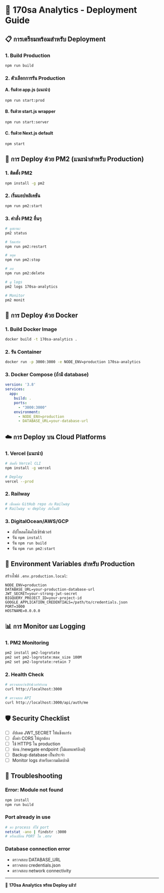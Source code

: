 # 🚀 170sa Analytics - Deployment Guide

## 📋 การเตรียมพร้อมสำหรับ Deployment

### 1. Build Production
```bash
npm run build
```

### 2. ตัวเลือกการรัน Production

#### A. รันด้วย app.js (แนะนำ)
```bash
npm run start:prod
```

#### B. รันด้วย start.js wrapper
```bash
npm run start:server
```

#### C. รันด้วย Next.js default
```bash
npm start
```

## 🔧 การ Deploy ด้วย PM2 (แนะนำสำหรับ Production)

### 1. ติดตั้ง PM2
```bash
npm install -g pm2
```

### 2. เริ่มแอปพลิเคชัน
```bash
npm run pm2:start
```

### 3. คำสั่ง PM2 อื่นๆ
```bash
# ดูสถานะ
pm2 status

# รีสตาร์ท
npm run pm2:restart

# หยุด
npm run pm2:stop

# ลบ
npm run pm2:delete

# ดู logs
pm2 logs 170sa-analytics

# Monitor
pm2 monit
```

## 🐳 การ Deploy ด้วย Docker

### 1. Build Docker Image
```bash
docker build -t 170sa-analytics .
```

### 2. รัน Container
```bash
docker run -p 3000:3000 -e NODE_ENV=production 170sa-analytics
```

### 3. Docker Compose (ถ้ามี database)
```yaml
version: '3.8'
services:
  app:
    build: .
    ports:
      - "3000:3000"
    environment:
      - NODE_ENV=production
      - DATABASE_URL=your-database-url
```

## ☁️ การ Deploy บน Cloud Platforms

### 1. Vercel (แนะนำ)
```bash
# ติดตั้ง Vercel CLI
npm install -g vercel

# Deploy
vercel --prod
```

### 2. Railway
```bash
# เชื่อมต่อ GitHub repo กับ Railway
# Railway จะ deploy อัตโนมัติ
```

### 3. DigitalOcean/AWS/GCP
- อัปโหลดโค้ดไปเซิร์ฟเวอร์
- รัน `npm install`
- รัน `npm run build`
- รัน `npm run pm2:start`

## 🔐 Environment Variables สำหรับ Production

สร้างไฟล์ `.env.production.local`:
```
NODE_ENV=production
DATABASE_URL=your-production-database-url
JWT_SECRET=your-strong-jwt-secret
BIGQUERY_PROJECT_ID=your-project-id
GOOGLE_APPLICATION_CREDENTIALS=/path/to/credentials.json
PORT=3000
HOSTNAME=0.0.0.0
```

## 📊 การ Monitor และ Logging

### 1. PM2 Monitoring
```bash
pm2 install pm2-logrotate
pm2 set pm2-logrotate:max_size 100M
pm2 set pm2-logrotate:retain 7
```

### 2. Health Check
```bash
# ตรวจสอบว่าเซิร์ฟเวอร์ทำงาน
curl http://localhost:3000

# ตรวจสอบ API
curl http://localhost:3000/api/auth/me
```

## 🛡️ Security Checklist

- [ ] อัปเดต JWT_SECRET ให้แข็งแกร่ง
- [ ] ตั้งค่า CORS ให้ถูกต้อง
- [ ] ใช้ HTTPS ใน production
- [ ] ซ่อน /newgate endpoint (ไม่เผยแพร่ลิงค์)
- [ ] Backup database เป็นประจำ
- [ ] Monitor logs สำหรับความผิดปกติ

## 🚨 Troubleshooting

### Error: Module not found
```bash
npm install
npm run build
```

### Port already in use
```bash
# หา process ที่ใช้ port
netstat -ano | findstr :3000
# หรือเปลี่ยน PORT ใน .env
```

### Database connection error
- ตรวจสอบ DATABASE_URL
- ตรวจสอบ credentials.json
- ตรวจสอบ network connectivity

---
🎉 **170sa Analytics พร้อม Deploy แล้ว!**
